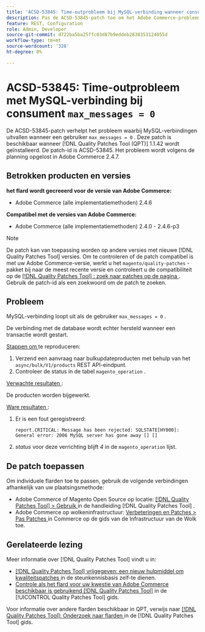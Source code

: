 ```yaml
---
title: 'ACSD-53845: Time-outprobleem bij MySQL-verbinding wanneer consument max_messages = 0'
description: Pas de ACSD-53845-patch toe om het Adobe Commerce-probleem op te lossen waarbij MySQL-verbinding uitvalt wanneer de consument \ max_messages = 0`.
feature: REST, Configuration
role: Admin, Developer
source-git-commit: d722ba5ba25ffc03d87b9eddeb2830353124055d
workflow-type: tm+mt
source-wordcount: '328'
ht-degree: 0%

---
```


# ACSD-53845: Time-outprobleem met MySQL-verbinding bij consument `max_messages = 0`

De ACSD-53845-patch verhelpt het probleem waarbij MySQL-verbindingen uitvallen wanneer een gebruiker `max_messages = 0` . Deze patch is beschikbaar wanneer [!DNL Quality Patches Tool (QPT)] 1.1.42 wordt geïnstalleerd. De patch-id is ACSD-53845. Het probleem wordt volgens de planning opgelost in Adobe Commerce 2.4.7.

## Betrokken producten en versies

**het flard wordt gecreeerd voor de versie van Adobe Commerce:**

* Adobe Commerce (alle implementatiemethoden) 2.4.6

**Compatibel met de versies van Adobe Commerce:**

* Adobe Commerce (alle implementatiemethoden) 2.4.0 - 2.4.6-p3

>[!NOTE]
>
>De patch kan van toepassing worden op andere versies met nieuwe [!DNL Quality Patches Tool] versies. Om te controleren of de patch compatibel is met uw Adobe Commerce-versie, werkt u het `magento/quality-patches` -pakket bij naar de meest recente versie en controleert u de compatibiliteit op de [[!DNL Quality Patches Tool] : zoek naar patches op de pagina ](https://experienceleague.adobe.com/tools/commerce-quality-patches/index.html) . Gebruik de patch-id als een zoekwoord om de patch te zoeken.

## Probleem

MySQL-verbinding loopt uit als de gebruiker `max_messages = 0` .

De verbinding met de database wordt echter hersteld wanneer een transactie wordt gestart.

<u> Stappen om </u> te reproduceren:

1. Verzend een aanvraag naar bulkupdateproducten met behulp van het `async/bulk/V1/products` REST API-eindpunt.
1. Controleer de status in de tabel `magento_operation` .

<u> Verwachte resultaten </u>:

De producten worden bijgewerkt.

<u> Ware resultaten </u>:

1. Er is een fout geregistreerd:

   ```
   report.CRITICAL: Message has been rejected: SQLSTATE[HY000]: General error: 2006 MySQL server has gone away [] []
   ```

1. *status* voor deze verrichting blijft *4* in de `magento_operation` lijst.

## De patch toepassen

Om individuele flarden toe te passen, gebruik de volgende verbindingen afhankelijk van uw plaatsingsmethode:

* Adobe Commerce of Magento Open Source op locatie: [[!DNL Quality Patches Tool]  > Gebruik ](https://experienceleague.adobe.com/docs/commerce-operations/tools/quality-patches-tool/usage.html) in de handleiding [!DNL Quality Patches Tool] .
* Adobe Commerce op wolkeninfrastructuur: [ Verbeteringen en Patches > Pas Patches ](https://experienceleague.adobe.com/docs/commerce-cloud-service/user-guide/develop/upgrade/apply-patches.html) in Commerce op de gids van de Infrastructuur van de Wolk toe.

## Gerelateerde lezing

Meer informatie over [!DNL Quality Patches Tool] vindt u in:

* [[!DNL Quality Patches Tool]  vrijgegeven: een nieuw hulpmiddel om kwaliteitspatches ](https://experienceleague.adobe.com/en/docs/commerce-knowledge-base/kb/announcements/commerce-announcements/magento-quality-patches-released-new-tool-to-self-serve-quality-patches) in de steunkennisbasis zelf-te dienen.
* [ Controle als het flard voor uw kwestie van Adobe Commerce beschikbaar is gebruikend  [!DNL Quality Patches Tool]](/help/tools/quality-patches-tool/patches-available-in-qpt/check-patch-for-magento-issue-with-magento-quality-patches.md) in de [!UICONTROL Quality Patches Tool] gids.


Voor informatie over andere flarden beschikbaar in QPT, verwijs naar [[!DNL Quality Patches Tool]: Onderzoek naar flarden ](https://experienceleague.adobe.com/tools/commerce-quality-patches/index.html) in de [!DNL Quality Patches Tool] gids.
